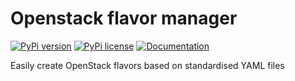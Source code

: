 # Openstack flavor manager

[![PyPi version](https://badgen.net/pypi/v/openstack-flavor-manager/)](https://pypi.org/project/openstack-flavor-manager/)
[![PyPi license](https://badgen.net/pypi/license/openstack-flavor-manager/)](https://pypi.org/project/openstack-flavor-manager/)
[![Documentation](https://img.shields.io/static/v1?label=&message=documentation&color=blue)](https://osism.tech/docs/guides/operations-guide/openstack/tools/flavor-manager)

Easily create OpenStack flavors based on standardised YAML files
